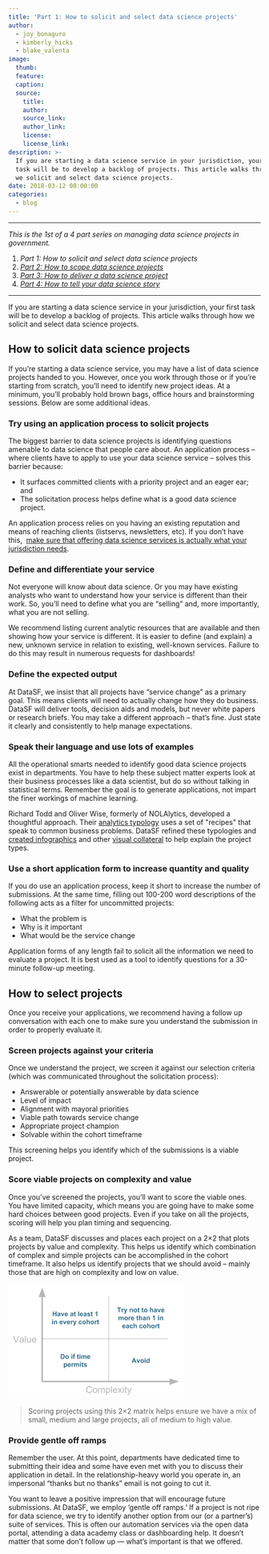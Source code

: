 ```yaml
---
title: 'Part 1: How to solicit and select data science projects'
author:
  - joy_bonaguro
  - kimberly_hicks
  - blake_valenta
image:
  thumb:
  feature:
  caption:
  source:
    title:
    author:
    source_link:
    author_link:
    license:
    license_link:
description: >-
  If you are starting a data science service in your jurisdiction, your first
  task will be to develop a backlog of projects. This article walks through how
  we solicit and select data science projects.
date: 2018-03-12 00:00:00
categories:
  - blog
---
```


---

*This is the 1st of a 4 part series on managing data science projects in government.*

1. *Part 1: How to solicit and select data science projects*
2. *[Part 2: How to scope data science projects](/blog/part-2-how-to-scope-data-science-projects/)*
3. [*Part 3: How to deliver a data science project*](/blog/part-3-how-to-deliver-a-data-science-project/)
4. [*Part 4: How to tell your data science story*](/blog/part-4-how-to-tell-your-data-science-story/)

---

If you are starting a data science service in your jurisdiction, your first task will be to develop a backlog of projects. This article walks through how we solicit and select data science projects.&nbsp;

## How to solicit data science projects

If you’re starting a data science service, you may have a list of data science projects handed to you. However, once you work through those or if you’re starting from scratch, you’ll need to identify new project ideas. At a minimum, you’ll probably hold brown bags, office hours and brainstorming sessions. Below are some additional ideas.

### **Try using an application process to solicit projects**

The biggest barrier to data science projects is identifying questions amenable to data science that people care about. An application process – where clients have to apply to use your data science service – solves this barrier because:

* It surfaces committed clients with a priority project and an eager ear; and
* The solicitation process helps define what is a good data science project.

An application process relies on you having an existing reputation and means of reaching clients (listservs, newsletters, etc). If you don’t have this,&nbsp; [make sure that offering data science services is actually what your jurisdiction needs](https://www.govloop.com/community/blog/define-role-new-chief-data-officer/).

### **Define and differentiate your service**

Not everyone will know about data science. Or you may have existing analysts who want to understand how your service is different than their work. So, you’ll need to define what you are “selling” and, more importantly, what you are not selling.

We recommend listing current analytic resources that are available and then showing how your service is different. It is easier to define (and explain) a new, unknown service in relation to existing, well-known services. Failure to do this may result in numerous requests for dashboards!

### **Define the expected output**

At DataSF, we insist that all projects have “service change” as a primary goal. This means clients will need to actually change how they do business. DataSF will deliver tools, decision aids and models, but never white papers or research briefs. You may take a different approach – that’s fine. Just state it clearly and consistently to help manage expectations.

### Speak their language and use lots of examples&nbsp;

All the operational smarts needed to identify good data science projects exist in departments. You have to help these subject matter experts look at their business processes like a data scientist, but do so without talking in statistical terms. Remember the goal is to generate applications, not impart the finer workings of machine learning.

Richard Todd and Oliver Wise, formerly of NOLAlytics, developed a thoughtful approach. Their [analytics typology](http://datadriven.nola.gov/nolalytics/) uses a set of "recipes" that speak to common business problems. DataSF refined these typologies and [created infographics](https://datasf.org/science/) and other [visual collateral](https://datasf.org/science/DataScienceSF-1%20pager.pdf) to help explain the project types.

### **Use a short application form to increase quantity and quality**

If you do use an application process, keep it short to increase the number of submissions. At the same time, filling out 100-200 word descriptions of the following acts as a filter for uncommitted projects:

* What the problem is
* Why is it important
* What would be the service change

Application forms of any length fail to solicit all the information we need to evaluate a project. It is best used as a tool to identify questions for a 30-minute follow-up meeting.

## How to select projects

Once you receive your applications, we recommend having a follow up conversation with each one to make sure you understand the submission in order to properly evaluate it.

### **Screen projects against your criteria**

Once we understand the project, we screen it against our selection criteria (which was communicated throughout the solicitation process):

* Answerable or potentially answerable by data science
* Level of impact
* Alignment with mayoral priorities
* Viable path towards service change
* Appropriate project champion
* Solvable within the cohort timeframe

This screening helps you identify which of the submissions is a viable project.

### **Score viable projects on complexity and value**

Once you’ve screened the projects, you’ll want to score the viable ones. You have limited capacity, which means you are going have to make some hard choices between good projects. Even if you take on all the projects, scoring will help you plan timing and sequencing.

As a team, DataSF discusses and places each project on a 2×2 that plots projects by value and complexity. This helps us identify which combination of complex and simple projects can be accomplished in the cohort timeframe. It also helps us identify projects that we should avoid – mainly those that are high on complexity and low on value.

![](/uploads/value-by-complexity.png)

> Scoring projects using this 2×2 matrix helps ensure we have a mix of small, medium and large projects, all of medium to high value.

### **Provide gentle off ramps**

Remember the user. At this point, departments have dedicated time to submitting their idea and some have even met with you to discuss their application in detail. In the relationship-heavy world you operate in, an impersonal “thanks but no thanks” email is not going to cut it.

You want to leave a positive impression that will encourage future submissions. At DataSF, we employ ‘gentle off ramps.’ If a project is not ripe for data science, we try to identify another option from our (or a partner’s) suite of services. This is often our automation services via the open data portal, attending a data academy class or dashboarding help. It doesn’t matter that some don’t follow up — what’s important is that we offered.